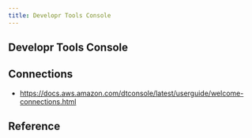 ```yaml
---
title: Developr Tools Console
---
```


## Developr Tools Console

## Connections
- https://docs.aws.amazon.com/dtconsole/latest/userguide/welcome-connections.html



## Reference


